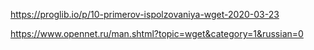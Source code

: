 https://proglib.io/p/10-primerov-ispolzovaniya-wget-2020-03-23

https://www.opennet.ru/man.shtml?topic=wget&category=1&russian=0